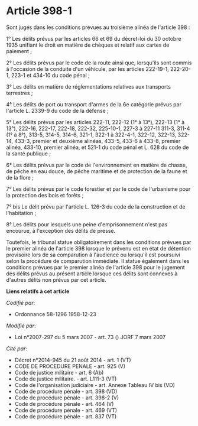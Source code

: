 # Article 398-1

Sont jugés dans les conditions prévues au troisième alinéa de l'article 398 :

1° Les délits prévus par les articles 66 et 69 du décret-loi du 30 octobre 1935 unifiant le droit en matière de chèques et
relatif aux cartes de paiement ;

2° Les délits prévus par le code de la route ainsi que, lorsqu'ils sont commis à l'occasion de la conduite d'un véhicule, par
les articles 222-19-1, 222-20-1, 223-1 et 434-10 du code pénal ;

3° Les délits en matière de réglementations relatives aux transports terrestres ;

4° Les délits de port ou transport d'armes de la 6e catégorie prévus par l'article L. 2339-9 du code de la défense ;

5° Les délits prévus par les articles 222-11, 222-12 (1° à 13°), 222-13 (1° à 13°), 222-16, 222-17, 222-18, 222-32, 225-10-1,
227-3 à 227-11 311-3, 311-4 (1° à 8°), 313-5, 314-5, 314-6, 321-1, 322-1 à 322-4-1, 322-12, 322-13, 322-14, 433-3, premier et
deuxième alinéas, 433-5, 433-6 à 433-8, premier alinéa, 433-10, premier alinéa, et 521-1 du code pénal et L. 628 du code de
la santé publique ;

6° Les délits prévus par le code de l'environnement en matière de chasse, de pêche en eau douce, de pêche maritime et de
protection de la faune et de la flore ;

7° Les délits prévus par le code forestier et par le code de l'urbanisme pour la protection des bois et forêts ;

7° bis Le délit prévu par l'article L. 126-3 du code de la construction et de l'habitation ;

8° Les délits pour lesquels une peine d'emprisonnement n'est pas encourue, à l'exception des délits de presse.

Toutefois, le tribunal statue obligatoirement dans les conditions prévues par le premier alinéa de l'article 398 lorsque le
prévenu est en état de détention provisoire lors de sa comparution à l'audience ou lorsqu'il est poursuivi selon la procédure
de comparution immédiate. Il statue également dans les conditions prévues par le premier alinéa de l'article 398 pour le
jugement des délits prévus au présent article lorsque ces délits sont connexes à d'autres délits non prévus par cet article.

**Liens relatifs à cet article**

_Codifié par_:

  - Ordonnance 58-1296 1958-12-23

_Modifié par_:

  - Loi n°2007-297 du 5 mars 2007 - art. 73 () JORF 7 mars 2007

_Cité par_:

  - Décret n°2014-945 du 21 août 2014 - art. 1 (VT)
  - CODE DE PROCEDURE PENALE - art. 925 (V)
  - Code de justice militaire - art. 6 (Ab)
  - Code de justice militaire. - art. L111-3 (VT)
  - Code de l'organisation judiciaire - art. Annexe Tableau IV bis (VD)
  - Code de procédure pénale - art. 398 (VD)
  - Code de procédure pénale - art. 398-2 (V)
  - Code de procédure pénale - art. 464 (V)
  - Code de procédure pénale - art. 469 (VT)
  - Code de procédure pénale - art. 837 (VT)
